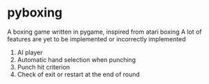 # pyboxing
A boxing game written in pygame, inspired from atari boxing
A lot of features are yet to be implemented or incorrectly implemented
1. AI player
2. Automatic hand selection when punching
3. Punch hit criterion
4. Check of exit or restart at the end of round
